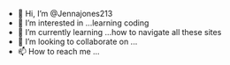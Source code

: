 - 👋 Hi, I’m @Jennajones213
- 👀 I’m interested in ...learning coding
- 🌱 I’m currently learning ...how to navigate all these sites
- 💞️ I’m looking to collaborate on ...
- 📫 How to reach me ...

<!---
Jennajones213/Jennajones213 is a ✨ special ✨ repository because its `README.md` (this file) appears on your GitHub profile.
You can click the Preview link to take a look at your changes.
--->

